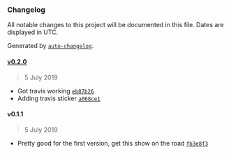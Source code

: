 ### Changelog

All notable changes to this project will be documented in this file. Dates are displayed in UTC.

Generated by [`auto-changelog`](https://github.com/CookPete/auto-changelog).

#### [v0.2.0](https://github.com/mnsht/lunar-rover/compare/v0.1.1...v0.2.0)

> 5 July 2019

- Got travis working [`eb87b26`](https://github.com/mnsht/lunar-rover/commit/eb87b260eb204c64a0d1bf5721aa78fe48cdfe80)
- Adding travis sticker [`a068ce1`](https://github.com/mnsht/lunar-rover/commit/a068ce10840c8f23dc2e961447a567915c1b79dc)

#### v0.1.1

> 5 July 2019

- Pretty good for the first version, get this show on the road [`fb3e8f3`](https://github.com/mnsht/lunar-rover/commit/fb3e8f3d4bf9963c306b96f80c328c27481eff28)
